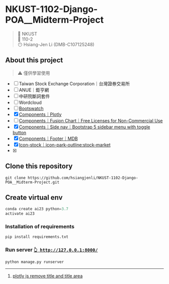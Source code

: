 # NKUST-1102-Django-POA__Midterm-Project

> 🏫 NKUST  
> 📅 110-2  
> 😶 Hsiang-Jen Li (DMB-C107125248) 

## About this project

> ⚠️ 僅供學習使用

- [ ] Taiwan Stock Exchange Corporation｜台灣證券交易所
- [ ] ANUE｜鉅亨網
- [ ] 中研院斷詞套件
- [ ] Wordcloud
- [ ] [Bootswatch](https://bootswatch.com/flatly/)
- [x] [Components｜Plotly](https://plotly.com/javascript/)
- [ ] [Components｜Fusion Chart｜Free Licenses for Non-Commercial Use](https://www.fusioncharts.com/)
- [x] [Components｜Side nav｜Bootstrap 5 sidebar menu with toggle button](https://bbbootstrap.com/snippets/bootstrap-5-sidebar-menu-toggle-button-34132202)
- [x] [Components｜Footer｜MDB](https://mdbootstrap.com/docs/standard/navigation/footer/)
- [x] [Icon-stock｜icon-park-outline:stock-market](https://icon-sets.iconify.design/icon-park-outline/stock-market/)
- [x] 

## Clone this repository
```shell
git clone https://github.com/hsiangjenli/NKUST-1102-Django-POA__Midterm-Project.git
```
## Create virtual env
```python
conda create ai23 python=3.7
activate ai23
```
### Installation of requirements
```python
pip install requirements.txt
```

### Run server [`👆 http://127.0.0.1:8000/`](http://127.0.0.1:8000/)
```python
python manage.py runserver
```

---
1. [plotly js remove title and title area](https://stackoverflow.com/questions/38406525/plotly-js-remove-title-and-title-area)